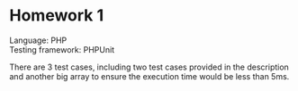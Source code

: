 # Homework 1 

Language: PHP    
Testing framework: PHPUnit

There are 3 test cases, including two test cases provided in the description and another big array to ensure the execution time would be less than 5ms.


